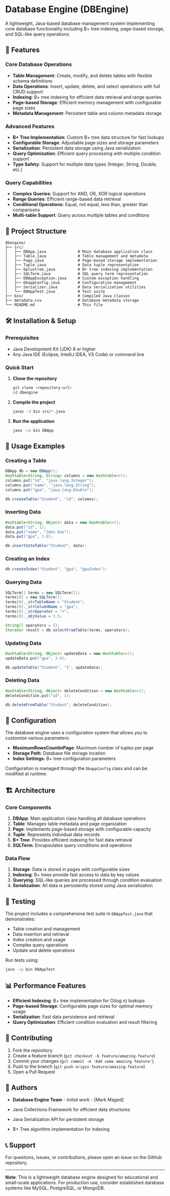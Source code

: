 # Database Engine (DBEngine)

A lightweight, Java-based database management system implementing core database functionality including B+ tree indexing, page-based storage, and SQL-like query operations.

## 🚀 Features

### Core Database Operations
- **Table Management**: Create, modify, and delete tables with flexible schema definitions
- **Data Operations**: Insert, update, delete, and select operations with full CRUD support
- **Indexing**: B+ tree indexing for efficient data retrieval and range queries
- **Page-based Storage**: Efficient memory management with configurable page sizes
- **Metadata Management**: Persistent table and column metadata storage

### Advanced Features
- **B+ Tree Implementation**: Custom B+ tree data structure for fast lookups
- **Configurable Storage**: Adjustable page sizes and storage parameters
- **Serialization**: Persistent data storage using Java serialization
- **Query Optimization**: Efficient query processing with multiple condition support
- **Type Safety**: Support for multiple data types (Integer, String, Double, etc.)

### Query Capabilities
- **Complex Queries**: Support for AND, OR, XOR logical operations
- **Range Queries**: Efficient range-based data retrieval
- **Conditional Operations**: Equal, not equal, less than, greater than comparisons
- **Multi-table Support**: Query across multiple tables and conditions

## 📁 Project Structure

```
dbengine/
├── src/
│   ├── DBApp.java              # Main database application class
│   ├── Table.java              # Table management and metadata
│   ├── Page.java               # Page-based storage implementation
│   ├── Tuple.java              # Data tuple representation
│   ├── bplustree.java          # B+ tree indexing implementation
│   ├── SQLTerm.java            # SQL query term representation
│   ├── DBAppException.java     # Custom exception handling
│   ├── DbappConfig.java        # Configuration management
│   ├── Serializer.java         # Data serialization utilities
│   └── DBAppTest.java          # Test suite
├── bin/                        # Compiled Java classes
├── metadata.csv                # Database metadata storage
└── README.md                   # This file
```

## 🛠️ Installation & Setup

### Prerequisites
- Java Development Kit (JDK) 8 or higher
- Any Java IDE (Eclipse, IntelliJ IDEA, VS Code) or command line

### Quick Start

1. **Clone the repository**
   ```bash
   git clone <repository-url>
   cd dbengine
   ```

2. **Compile the project**
   ```bash
   javac -d bin src/*.java
   ```

3. **Run the application**
   ```bash
   java -cp bin DBApp
   ```

## 📖 Usage Examples

### Creating a Table
```java
DBApp db = new DBApp();
Hashtable<String, String> columns = new Hashtable<>();
columns.put("id", "java.lang.Integer");
columns.put("name", "java.lang.String");
columns.put("gpa", "java.lang.Double");

db.createTable("Student", "id", columns);
```

### Inserting Data
```java
Hashtable<String, Object> data = new Hashtable<>();
data.put("id", 1);
data.put("name", "John Doe");
data.put("gpa", 3.8);

db.insertIntoTable("Student", data);
```

### Creating an Index
```java
db.createIndex("Student", "gpa", "gpaIndex");
```

### Querying Data
```java
SQLTerm[] terms = new SQLTerm[1];
terms[0] = new SQLTerm();
terms[0]._strTableName = "Student";
terms[0]._strColumnName = "gpa";
terms[0]._strOperator = ">";
terms[0]._objValue = 3.5;

String[] operators = {};
Iterator result = db.selectFromTable(terms, operators);
```

### Updating Data
```java
Hashtable<String, Object> updateData = new Hashtable<>();
updateData.put("gpa", 3.9);

db.updateTable("Student", "1", updateData);
```

### Deleting Data
```java
Hashtable<String, Object> deleteCondition = new Hashtable<>();
deleteCondition.put("id", 1);

db.deleteFromTable("Student", deleteCondition);
```

## 🔧 Configuration

The database engine uses a configuration system that allows you to customize various parameters:

- **MaximumRowsCountinPage**: Maximum number of tuples per page
- **Storage Path**: Database file storage location
- **Index Settings**: B+ tree configuration parameters

Configuration is managed through the `DbappConfig` class and can be modified at runtime.

## 🏗️ Architecture

### Core Components

1. **DBApp**: Main application class handling all database operations
2. **Table**: Manages table metadata and page organization
3. **Page**: Implements page-based storage with configurable capacity
4. **Tuple**: Represents individual data records
5. **B+ Tree**: Provides efficient indexing for fast data retrieval
6. **SQLTerm**: Encapsulates query conditions and operations

### Data Flow

1. **Storage**: Data is stored in pages with configurable sizes
2. **Indexing**: B+ trees provide fast access to data by key values
3. **Querying**: SQL-like queries are processed through condition evaluation
4. **Serialization**: All data is persistently stored using Java serialization

## 🧪 Testing

The project includes a comprehensive test suite in `DBAppTest.java` that demonstrates:

- Table creation and management
- Data insertion and retrieval
- Index creation and usage
- Complex query operations
- Update and delete operations

Run tests using:
```bash
java -cp bin DBAppTest
```

## 📊 Performance Features

- **Efficient Indexing**: B+ tree implementation for O(log n) lookups
- **Page-based Storage**: Configurable page sizes for optimal memory usage
- **Serialization**: Fast data persistence and retrieval
- **Query Optimization**: Efficient condition evaluation and result filtering

## 🤝 Contributing

1. Fork the repository
2. Create a feature branch (`git checkout -b feature/amazing-feature`)
3. Commit your changes (`git commit -m 'Add some amazing feature'`)
4. Push to the branch (`git push origin feature/amazing-feature`)
5. Open a Pull Request


## 👥 Authors

- **Database Engine Team** - *Initial work* - [Mark Maged]


- Java Collections Framework for efficient data structures
- Java Serialization API for persistent storage
- B+ Tree algorithm implementation for indexing

## 📞 Support

For questions, issues, or contributions, please open an issue on the GitHub repository.

---

**Note**: This is a lightweight database engine designed for educational and small-scale applications. For production use, consider established database systems like MySQL, PostgreSQL, or MongoDB.
